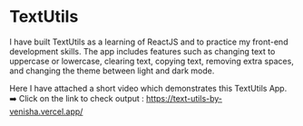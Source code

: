 # TextUtils
I have built TextUtils as a learning of ReactJS and to practice my front-end development skills. The app includes features such as changing text to uppercase or lowercase, clearing text, copying text, removing extra spaces, and changing the theme between light and dark mode.

Here I have attached a short video which demonstrates this TextUtils App.
<br>
➡️ Click on the link to check output : https://text-utils-by-venisha.vercel.app/
